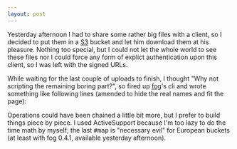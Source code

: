 ```yaml
---
layout: post
---
```

Yesterday afternoon I had to share some rather big files with a client, so I
decided to put them in a [S3](http://aws.amazon.com/s3) bucket and let him
download them at his pleasure. Nothing too special, but I could not let the
whole world to see these files nor I could force any form of explict
authentication upon this client, so I was left with the signed URLs.

While waiting for the last couple of uploads to finish, I thought "Why not
scripting the remaining boring part?", so fired up
[fog](https://github.com/geemus/fog)'s cli and wrote something like following
lines (amended to hide the real names and fit the page):

<script src="https://gist.github.com/796353.js?file=gistfile1.rb">false;</script>

Operations could have been chained a little bit more, but I prefer to build
things piece by piece. I used ActiveSupport because I'm too lazy to do the
time math by myself; the last <tt>#map</tt> is "necessary evil" for European
buckets (at least with fog 0.4.1, available yesterday afternoon).
